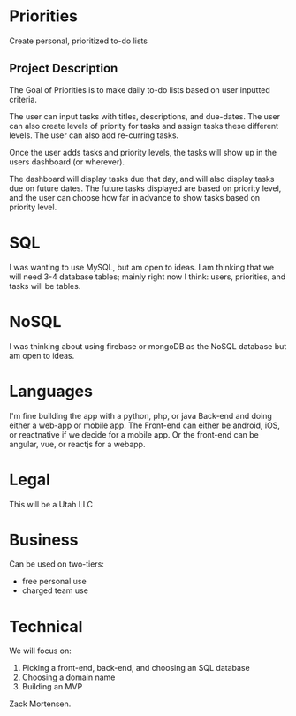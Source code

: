 Priorities
======
Create personal, prioritized to-do lists

## Project Description

The Goal of Priorities is to make daily to-do lists based on user inputted criteria.

The user can input tasks with titles, descriptions, and due-dates.
The user can also create levels of priority for tasks and assign tasks these different levels.
The user can also add re-curring tasks.

Once the user adds tasks and priority levels, the tasks will show up in the users dashboard (or wherever).

The dashboard will display tasks due that day, and will also display tasks due on future dates.
The future tasks displayed are based on priority level, and the user can choose how far in advance to show tasks based on priority level.

# SQL

I was wanting to use MySQL, but am open to ideas.
I am thinking that we will need 3-4 database tables; mainly right now I think: users, priorities, and tasks will be tables.

# NoSQL

I was thinking about using firebase or mongoDB as the NoSQL database but am open to ideas.

# Languages
I'm fine building the app with a python, php, or java Back-end and doing either a web-app or mobile app.
The Front-end can either be android, iOS, or reactnative if we decide for a mobile app.
Or the front-end can be angular, vue, or reactjs for a webapp. 

# Legal

This will be a Utah LLC

# Business

Can be used on two-tiers:
  * free personal use
  * charged team use 

# Technical

We will focus on:
  1. Picking a front-end, back-end, and choosing an SQL database
  2. Choosing a domain name
  3. Building an MVP

Zack Mortensen.